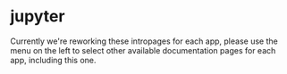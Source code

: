 # jupyter

Currently we're reworking these intropages for each app, please use the menu on the left to select other available documentation pages for each app, including this one.
